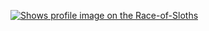 [<picture>
    <source media="(prefers-color-scheme: dark)" srcset="https://badge.race-of-sloths.com/rubycop?theme=dark">
    <source media="(prefers-color-scheme: light)" srcset="https://badge.race-of-sloths.com/rubycop?theme=light">
    <img alt="Shows profile image on the Race-of-Sloths" src="https://badge.race-of-sloths.com/rubycop">
</picture>
](https://race-of-sloths.com/profile/rubycop)
